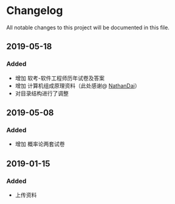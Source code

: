 # Changelog

All notable changes to this project will be documented in this file.



## 2019-05-18

### Added

- 增加 软考-软件工程师历年试卷及答案
- 增加 计算机组成原理资料（此处感谢@ [NathanDai](https://github.com/NathanDai)）
- 对目录结构进行了调整



## 2019-05-08

### Added

- 增加 概率论两套试卷



## 2019-01-15

### Added

- 上传资料

